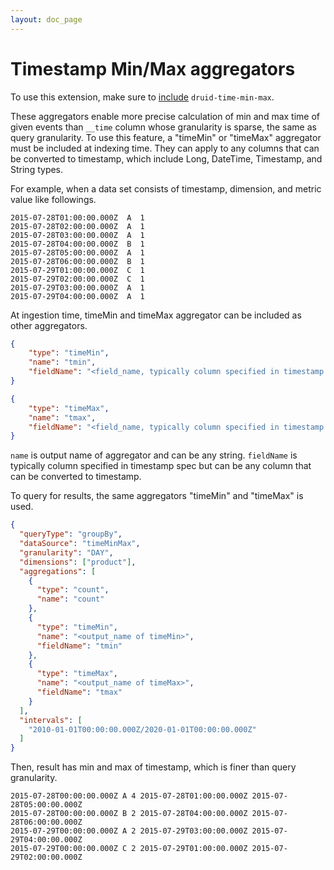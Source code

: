 ```yaml
---
layout: doc_page
---
```


# Timestamp Min/Max aggregators

To use this extension, make sure to [include](../../operations/including-extensions.html) `druid-time-min-max`.

These aggregators enable more precise calculation of min and max time of given events than `__time` column whose granularity is sparse, the same as query granularity.
To use this feature, a "timeMin" or "timeMax" aggregator must be included at indexing time. 
They can apply to any columns that can be converted to timestamp, which include Long, DateTime, Timestamp, and String types.

For example, when a data set consists of timestamp, dimension, and metric value like followings.

```
2015-07-28T01:00:00.000Z  A  1
2015-07-28T02:00:00.000Z  A  1
2015-07-28T03:00:00.000Z  A  1
2015-07-28T04:00:00.000Z  B  1
2015-07-28T05:00:00.000Z  A  1
2015-07-28T06:00:00.000Z  B  1
2015-07-29T01:00:00.000Z  C  1
2015-07-29T02:00:00.000Z  C  1
2015-07-29T03:00:00.000Z  A  1
2015-07-29T04:00:00.000Z  A  1
```

At ingestion time, timeMin and timeMax aggregator can be included as other aggregators.

```json
{
    "type": "timeMin",
    "name": "tmin",
    "fieldName": "<field_name, typically column specified in timestamp spec>"
}
```

```json
{
    "type": "timeMax",
    "name": "tmax",
    "fieldName": "<field_name, typically column specified in timestamp spec>"
}
```

`name` is output name of aggregator and can be any string. `fieldName` is typically column specified in timestamp spec but can be any column that can be converted to timestamp.

To query for results, the same aggregators "timeMin" and "timeMax" is used. 

```json
{
  "queryType": "groupBy",
  "dataSource": "timeMinMax",
  "granularity": "DAY",
  "dimensions": ["product"],
  "aggregations": [
    {
      "type": "count",
      "name": "count"
    },
    {
      "type": "timeMin",
      "name": "<output_name of timeMin>",
      "fieldName": "tmin"
    },
    {
      "type": "timeMax",
      "name": "<output_name of timeMax>",
      "fieldName": "tmax"
    }
  ],
  "intervals": [
    "2010-01-01T00:00:00.000Z/2020-01-01T00:00:00.000Z"
  ]
}
```

Then, result has min and max of timestamp, which is finer than query granularity.

```
2015-07-28T00:00:00.000Z A 4 2015-07-28T01:00:00.000Z 2015-07-28T05:00:00.000Z
2015-07-28T00:00:00.000Z B 2 2015-07-28T04:00:00.000Z 2015-07-28T06:00:00.000Z
2015-07-29T00:00:00.000Z A 2 2015-07-29T03:00:00.000Z 2015-07-29T04:00:00.000Z
2015-07-29T00:00:00.000Z C 2 2015-07-29T01:00:00.000Z 2015-07-29T02:00:00.000Z
```
